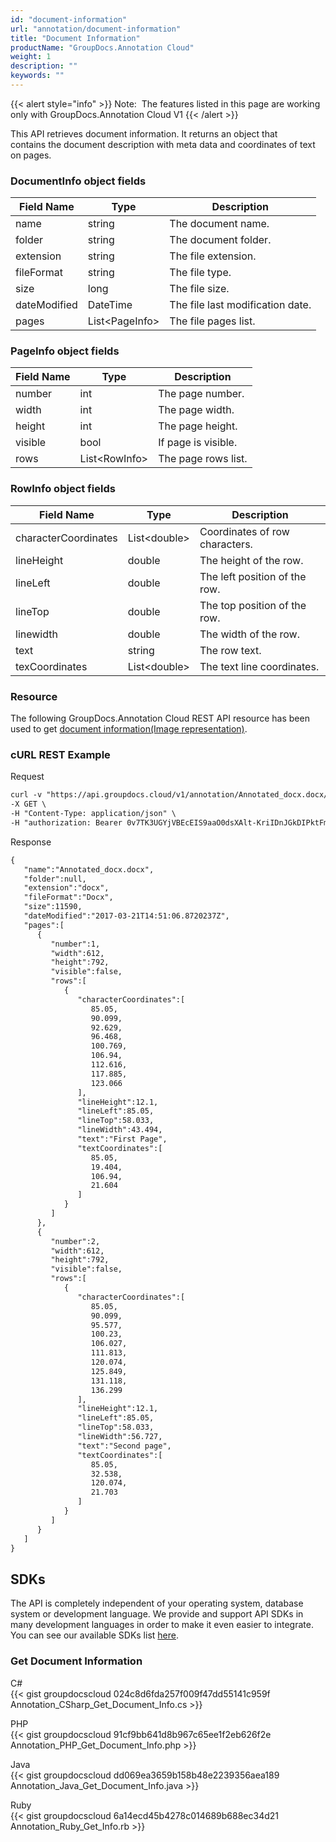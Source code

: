```yaml
---
id: "document-information"
url: "annotation/document-information"
title: "Document Information"
productName: "GroupDocs.Annotation Cloud"
weight: 1
description: ""
keywords: ""
---
```

{{< alert style="info" >}}
Note:  The features listed in this page are working only with GroupDocs.Annotation Cloud V1
{{< /alert >}}

This API retrieves document information. It returns an object that contains the document description with meta data and coordinates of text on pages.

### DocumentInfo object fields ###

|Field Name|Type|Description
|---|---|---
|name|string|The document name.
|folder|string|The document folder.
|extension|string|The file extension.
|fileFormat|string|The file type.
|size|long|The file size.
|dateModified|DateTime|The file last modification date.
|pages|List\<PageInfo\>|The file pages list.

### PageInfo object fields ###

|Field Name|Type|Description
|---|---|---
|number|int|The page number.
|width|int|The page width.
|height|int|The page height.
|visible|bool|If page is visible.
|rows|List\<RowInfo\>|The page rows list.

### RowInfo object fields ###

|Field Name|Type|Description
|---|---|---
|characterCoordinates|List\<double\>|Coordinates of row characters.
|lineHeight|double|The height of the row.
|lineLeft|double|The left position of the row.
|lineTop|double|The top position of the row.
|linewidth|double|The width of the row.
|text|string|The row text.
|texCoordinates|List\<double\>|The text line coordinates.

### Resource ###

The following GroupDocs.Annotation Cloud REST API resource has been used to get [document information(Image representation)](https://apireference.groupdocs.cloud/annotation/#!/ImageInfo/GetInfo).

### cURL REST Example ###

Request

```html
curl -v "https://api.groupdocs.cloud/v1/annotation/Annotated_docx.docx/image/info" \
-X GET \
-H "Content-Type: application/json" \
-H "authorization: Bearer 0v7TK3UGYjVBEcEIS9aaO0dsXAlt-KriIDnJGkDIPktFmuu6xIuou2-eVUD4-Td9TcToDvShk9w02pWIXvyEdstxDqjSa8L2K4Pk2zgNkAoEDgDeFlpWf0k7lZ8guqUm43eAKQf43MVNyr3L6P3w1e2l9j-RJx-btpPorcZ90xY8S_b1vySsKsUxOlnwYtWc01JEXlO7TNrmfD3Eek4ch-xzi-qe4V8nofmy7RbqwHNczeP7O_9bMi1eQ68b3Rprqd4UvDCj3gqTMyAaqd-I58lJzZsHRnbZoM7icIjVQyu02bRgx7meoXB8fIWmOkUfUkiGTT3IjI4NSmARxrPPwgp2LAv-N_9H0q3nxxfZDV1vHZQP--I6vgC2UHo-YPw-mB4WRVHsUKqq04L4pdR4pCIWuluus_ydjVH_ndJlqP843eL3glt1XJez3DgXQIbHiAnqBBDqZqSZZDVUYhLDq1jN9eM"
```

Response

```html
{  
   "name":"Annotated_docx.docx",
   "folder":null,
   "extension":"docx",
   "fileFormat":"Docx",
   "size":11590,
   "dateModified":"2017-03-21T14:51:06.8720237Z",
   "pages":[  
      {  
         "number":1,
         "width":612,
         "height":792,
         "visible":false,
         "rows":[  
            {  
               "characterCoordinates":[  
                  85.05,
                  90.099,
                  92.629,
                  96.468,
                  100.769,
                  106.94,
                  112.616,
                  117.885,
                  123.066
               ],
               "lineHeight":12.1,
               "lineLeft":85.05,
               "lineTop":58.033,
               "lineWidth":43.494,
               "text":"First Page",
               "textCoordinates":[  
                  85.05,
                  19.404,
                  106.94,
                  21.604
               ]
            }
         ]
      },
      {  
         "number":2,
         "width":612,
         "height":792,
         "visible":false,
         "rows":[  
            {  
               "characterCoordinates":[  
                  85.05,
                  90.099,
                  95.577,
                  100.23,
                  106.027,
                  111.813,
                  120.074,
                  125.849,
                  131.118,
                  136.299
               ],
               "lineHeight":12.1,
               "lineLeft":85.05,
               "lineTop":58.033,
               "lineWidth":56.727,
               "text":"Second page",
               "textCoordinates":[  
                  85.05,
                  32.538,
                  120.074,
                  21.703
               ]
            }
         ]
      }
   ]
}
```

## SDKs ##

The API is completely independent of your operating system, database system or development language. We provide and support API SDKs in many development languages in order to make it even easier to integrate. You can see our available SDKs list [here](https://github.com/groupdocs-annotation-cloud).

### Get Document Information ###

C#  
{{< gist groupdocscloud 024c8d6fda257f009f47dd55141c959f Annotation_CSharp_Get_Document_Info.cs >}}

PHP  
{{< gist groupdocscloud 91cf9bb641d8b967c65ee1f2eb626f2e Annotation_PHP_Get_Document_Info.php >}}

Java  
{{< gist groupdocscloud dd069ea3659b158b48e2239356aea189 Annotation_Java_Get_Document_Info.java >}}

Ruby  
{{< gist groupdocscloud 6a14ecd45b4278c014689b688ec34d21 Annotation_Ruby_Get_Info.rb >}}